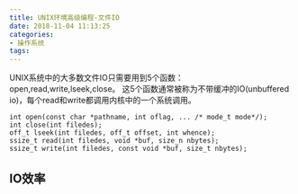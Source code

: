 ```yaml
---
title: UNIX环境高级编程-文件IO
date: 2018-11-04 11:13:25
categories:
- 操作系统
tags:
---
```

UNIX系统中的大多数文件IO只需要用到5个函数：open,read,write,lseek,close。
这5个函数通常被称为不带缓冲的IO(unbuffered io)，每个read和write都调用内核中的一个系统调用。
```
int open(const char *pathname, int oflag, ... /* mode_t mode*/);
int close(int filedes);
off_t lseek(int filedes, off_t offset, int whence);
ssize_t read(int filedes, void *buf, size_n nbytes);
ssize_t write(int filedes, const void *buf, size_t nbytes);
```


## IO效率

